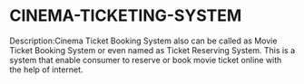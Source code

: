 # CINEMA-TICKETING-SYSTEM
Description:Cinema Ticket Booking System also can be called as Movie Ticket Booking System or even named as Ticket Reserving System. This is a system that enable consumer to reserve or book movie ticket online with the help of internet.

